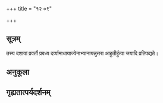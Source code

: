 +++
title = "१२ ०९"

+++
## सूत्रम्
तस्य दशायां प्रवर्तौ प्रबध्य दर्व्यामाधायाज्येनाभ्यानायन्नुत्तरा आहुतीर्हुत्वा जयादि प्रतिपद्यते।
## अनुकूला

## गृह्यतात्पर्यदर्शनम्

